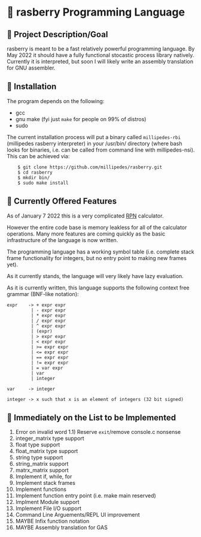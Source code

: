 # :strawberry: rasberry Programming Language
## :dart: Project Description/Goal
rasberry is meant to be a fast relatively powerful programming language.  By
May 2022 it should have a fully functional stocastic process library natively.
Currently it is interpreted, but soon I will likely write an assembly
translation for GNU assembler.

## :floppy_disk: Installation
The program depends on the following:
- gcc
- gnu make (fyi just `make` for people on 99% of distros)
- sudo

The current installation process will put a binary called `millipedes-rbi`
(millipedes rasberry interpreter) in your /usr/bin/ directory (where bash looks
for binaries, i.e. can be called from command line with millipedes-nsi).  This
can be achieved via:
```
    $ git clone https://github.com/millipedes/rasberry.git
    $ cd rasberry
    $ mkdir bin/
    $ sudo make install
```

## :star2: Currently Offered Features
As of January 7 2022 this is a very complicated [RPN](https://en.wikipedia.org/wiki/Reverse_Polish_notation)
calculator.

However the entire code base is memory leakless for all of the calculator
operations.  Many more features are coming quickly as the basic infrastructure
of the language is now written.

The programming language has a working symbol table (i.e. complete stack frame
functionality for integers, but no entry point to making new frames yet).

As it currently stands, the language will very likely have lazy evaluation.

As it is currently written, this language supports the following context free
grammar (BNF-like notation):
```
expr    -> + expr expr
         | - expr expr
         | * expr expr
         | / expr expr
         | ^ expr expr
         | (expr)
         | > expr expr
         | < expr expr
         | >= expr expr
         | <= expr expr
         | == expr expr
         | != expr expr
         | = var expr
         | var
         | integer

var     -> integer

integer -> x such that x is an element of integers (32 bit signed)
```

## :scroll: Immediately on the List to be Implemented
1) Error on invalid word
    1.1) Reserve `exit`/remove console.c nonsense
2) integer_matrix type support
3) float type support
4) float_matrix type support
5) string type support
6) string_matrix support
7) matrx_matrix support
8) Implement if, while, for
8) Implement stack frames
9) Implement functions
10) Implement function entry point (i.e. make main reserved)
11) Implment Module support
12) Implement File I/O support
13) Command Line Arguements/REPL UI improvement
14) MAYBE Infix function notation
15) MAYBE Assembly translation for GAS 
